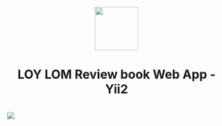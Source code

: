 <p align="center">
    <a href="https://github.com/yiisoft" target="_blank">
        <img src="https://avatars0.githubusercontent.com/u/993323" height="100px">
    </a>
    <h1 align="center">LOY LOM Review book Web App - Yii2</h1>
    <br>
    <img src="](https://github.com/user-attachments/assets/6178aaf0-6dd3-4e19-a494-e70a64e6855f" >
</p>
 

